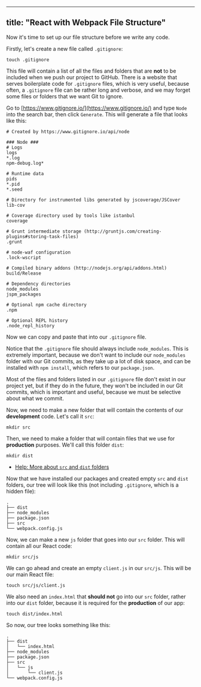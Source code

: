 
---
title: "React with Webpack File Structure"
---

Now it's time to set up our file structure before we write any code.

Firstly, let's create a new file called `.gitignore`:

    touch .gitignore

This file will contain a list of all the files and folders that are **not** to be included when we push our project to GitHub. There is a website that serves boilerplate code for `.gitignore` files, which is very useful, because often, a `.gitignore` file can be rather long and verbose, and we may forget some files or folders that we want Git to ignore.

Go to [https://www.gitignore.io/](https://www.gitignore.io/) and type `Node` into the search bar, then click `Generate`. This will generate a file that looks like this:

    # Created by https://www.gitignore.io/api/node

    ### Node ###
    # Logs
    logs
    *.log
    npm-debug.log*

    # Runtime data
    pids
    *.pid
    *.seed

    # Directory for instrumented libs generated by jscoverage/JSCover
    lib-cov

    # Coverage directory used by tools like istanbul
    coverage

    # Grunt intermediate storage (http://gruntjs.com/creating-plugins#storing-task-files)
    .grunt

    # node-waf configuration
    .lock-wscript

    # Compiled binary addons (http://nodejs.org/api/addons.html)
    build/Release

    # Dependency directories
    node_modules
    jspm_packages

    # Optional npm cache directory
    .npm

    # Optional REPL history
    .node_repl_history

Now we can copy and paste that into our `.gitignore` file.

Notice that the `.gitignore` file should always include `node_modules`. This is extremely important, because we don't want to include our `node_modules` folder with our Git commits, as they take up a lot of disk space, and can be installed with `npm install`, which refers to our `package.json`.

Most of the files and folders listed in our `.gitignore` file don't exist in our project yet, but if they do in the future, they won't be included in our Git commits, which is important and useful, because we must be selective about what we commit.

Now, we need to make a new folder that will contain the contents of our **development** code. Let's call it `src`:

    mkdir src

Then, we need to make a folder that will contain files that we use for **production** purposes. We'll call this folder `dist`:

    mkdir dist

*   [Help: More about `src` and `dist` folders](http://stackoverflow.com/questions/23730882/what-is-the-role-of-src-and-dist-folders/23731040#23731040)

Now that we have installed our packages and created empty `src` and `dist` folders, our tree will look like this (not including `.gitignore`, which is a hidden file):

    .
    ├── dist
    ├── node_modules
    ├── package.json
    ├── src
    └── webpack.config.js

Now, we can make a new `js` folder that goes into our `src` folder. This will contain all our React code:

    mkdir src/js

We can go ahead and create an empty `client.js` in our `src/js`. This will be our main React file:

    touch src/js/client.js

We also need an `index.html` that **should not** go into our `src` folder, rather into our `dist` folder, because it is required for the **production** of our app:

    touch dist/index.html

So now, our tree looks something like this:

    .
    ├── dist
    │   └── index.html
    ├── node_modules
    ├── package.json
    ├── src
    │   └── js
    │       └── client.js
    └── webpack.config.js
